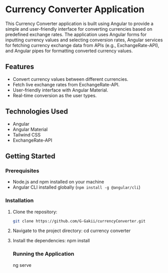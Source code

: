 # Currency Converter Application

This Currency Converter application is built using Angular to provide a simple and user-friendly interface for converting currencies based on predefined exchange rates. The application uses Angular forms for inputting currency values and selecting conversion rates, Angular services for fetching currency exchange data from APIs (e.g., ExchangeRate-API), and Angular pipes for formatting converted currency values.

## Features

- Convert currency values between different currencies.
- Fetch live exchange rates from ExchangeRate-API.
- User-friendly interface with Angular Material.
- Real-time conversion as the user types.

## Technologies Used

- Angular
- Angular Material
- Tailwind CSS
- ExchangeRate-API

## Getting Started

### Prerequisites

- Node.js and npm installed on your machine
- Angular CLI installed globally (`npm install -g @angular/cli`)

### Installation

1. Clone the repository:

   ```bash
   git clone https://github.com/G-Gakii/currencyConverter.git

   ```

2. Navigate to the project directory:
   cd currency converter

3. Install the dependencies:
   npm install

   ### Running the Application

   ng serve

